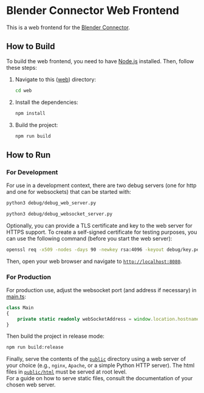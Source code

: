 # Blender Connector Web Frontend

This is a web frontend for the [Blender Connector](../README.md).

## How to Build

To build the web frontend, you need to have [Node.js](https://nodejs.org/) installed. Then, follow these steps:
1. Navigate to this ([web](.)) directory:
   ```bash
   cd web
   ```
1. Install the dependencies:
   ```bash
   npm install
   ```
1. Build the project:
   ```bash
   npm run build
   ```

## How to Run

### For Development

For use in a development context, there are two debug servers (one for http and one for websockets) that can be started with:
```bash
python3 debug/debug_web_server.py
```
```bash
python3 debug/debug_websocket_server.py
```

Optionally, you can provide a TLS certificate and key to the web server for HTTPS support. To create a self-signed certificate for testing purposes, you can use the following command (before you start the web server):
```bash
openssl req -x509 -nodes -days 90 -newkey rsa:4096 -keyout debug/key.pem -out debug/cert.pem
```

Then, open your web browser and navigate to [`http://localhost:8080`](http://localhost:8080).

### For Production

For production use, adjust the websocket port (and address if necessary) in [main.ts](./source/main.ts):
```typescript
class Main
{
    private static readonly webSocketAddress = window.location.hostname + ":8081";
}
```

Then build the project in release mode:
```bash
npm run build:release
```

Finally, serve the contents of the [`public`](./public/) directory using a web server of your choice (e.g., `nginx`, `Apache`, or a simple Python HTTP server). The html files in [`public/html`](./public/html/) must be served at root level. <br>
For a guide on how to serve static files, consult the documentation of your chosen web server.
